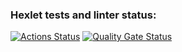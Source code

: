 ### Hexlet tests and linter status:
[![Actions Status](https://github.com/GaraevIM/java-project-61/actions/workflows/hexlet-check.yml/badge.svg)](https://github.com/GaraevIM/java-project-61/actions)
[![Quality Gate Status](https://sonarcloud.io/api/project_badges/measure?project=GaraevIM_java-project-61&metric=alert_status)](https://sonarcloud.io/summary/new_code?id=GaraevIM_java-project-61)
